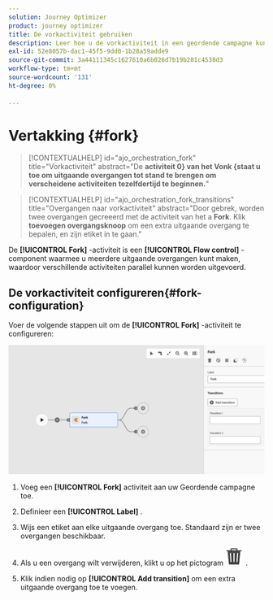 ```yaml
---
solution: Journey Optimizer
product: journey optimizer
title: De vorkactiviteit gebruiken
description: Leer hoe u de vorkactiviteit in een geordende campagne kunt gebruiken
exl-id: 52e8057b-dac1-45f5-9dd0-1b28a59adde9
source-git-commit: 3a44111345c1627610a6b026d7b19b281c4538d3
workflow-type: tm+mt
source-wordcount: '131'
ht-degree: 0%

---
```



# Vertakking {#fork}

>[!CONTEXTUALHELP]
>id="ajo_orchestration_fork"
>title="Vorkactiviteit"
>abstract="De **activiteit 0&rbrace; van het Vonk &lbrace;staat u toe om uitgaande overgangen tot stand te brengen om verscheidene activiteiten tezelfdertijd te beginnen.**"

>[!CONTEXTUALHELP]
>id="ajo_orchestration_fork_transitions"
>title="Overgangen naar vorkactiviteit"
>abstract="Door gebrek, worden twee overgangen gecreeerd met de activiteit van het a **Fork**. Klik **toevoegen overgangsknoop** om een extra uitgaande overgang te bepalen, en zijn etiket in te gaan."

De **[!UICONTROL Fork]** -activiteit is een **[!UICONTROL Flow control]** -component waarmee u meerdere uitgaande overgangen kunt maken, waardoor verschillende activiteiten parallel kunnen worden uitgevoerd.

## De vorkactiviteit configureren{#fork-configuration}

Voer de volgende stappen uit om de **[!UICONTROL Fork]** -activiteit te configureren:

![](../assets/workflow-fork.png)

1. Voeg een **[!UICONTROL Fork]** activiteit aan uw Geordende campagne toe.

1. Definieer een **[!UICONTROL Label]** .

1. Wijs een etiket aan elke uitgaande overgang toe. Standaard zijn er twee overgangen beschikbaar.

1. Als u een overgang wilt verwijderen, klikt u op het pictogram ![](../assets/do-not-localize/Smock_Delete_18_N.svg) .

1. Klik indien nodig op **[!UICONTROL Add transition]** om een extra uitgaande overgang toe te voegen.
